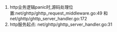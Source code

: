1. http业务逻辑panic时,源码处理位置:net/ghttp/ghttp_request_middleware.go:49 和 net/ghttp/ghttp_server_handler.go:172 
2. http服务起点: net/ghttp/ghttp_server_handler.go:31
